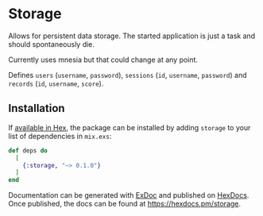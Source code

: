 # Storage

Allows for persistent data storage. The started application is just a task and should spontaneously die.

Currently uses mnesia but that could change at any point.

Defines `users` (`username`, `password`), `sessions` (`id`, `username`, `password`) and `records` (`id`, `username`, `score`). 

## Installation

If [available in Hex](https://hex.pm/docs/publish), the package can be installed
by adding `storage` to your list of dependencies in `mix.exs`:

```elixir
def deps do
  [
    {:storage, "~> 0.1.0"}
  ]
end
```

Documentation can be generated with [ExDoc](https://github.com/elixir-lang/ex_doc)
and published on [HexDocs](https://hexdocs.pm). Once published, the docs can
be found at <https://hexdocs.pm/storage>.

